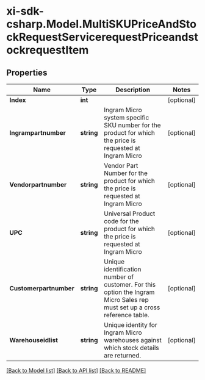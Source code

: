# xi-sdk-csharp.Model.MultiSKUPriceAndStockRequestServicerequestPriceandstockrequestItem

## Properties

Name | Type | Description | Notes
------------ | ------------- | ------------- | -------------
**Index** | **int** |  | [optional] 
**Ingrampartnumber** | **string** | Ingram Micro system specific SKU number for the product for which the price is requested at Ingram Micro | [optional] 
**Vendorpartnumber** | **string** | Vendor Part Number for the product for which the price is requested at Ingram Micro | [optional] 
**UPC** | **string** | Universal Product code for the product for which the price is requested at Ingram Micro | [optional] 
**Customerpartnumber** | **string** | Unique identification number of customer. For this option the Ingram Micro Sales rep must set up a cross reference table.  | [optional] 
**Warehouseidlist** | **string** | Unique identity for Ingram Micro warehouses against which stock details are returned. | [optional] 

[[Back to Model list]](../README.md#documentation-for-models) [[Back to API list]](../README.md#documentation-for-api-endpoints) [[Back to README]](../README.md)

